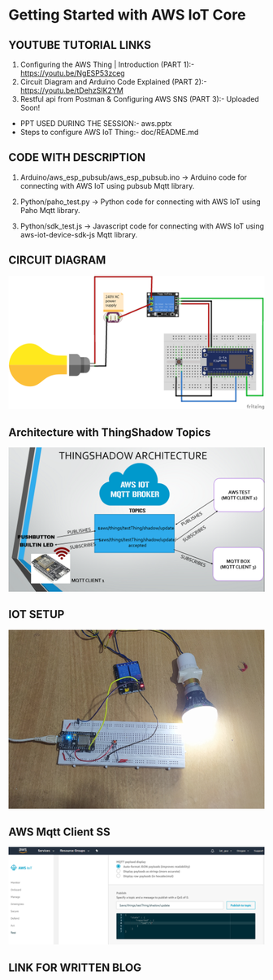 # Getting Started with AWS IoT Core

## YOUTUBE TUTORIAL LINKS

1. Configuring the AWS Thing | Introduction (PART 1):- https://youtu.be/NgESP53zceg
2. Circuit Diagram and Arduino Code Explained (PART 2):- https://youtu.be/tDehzSIK2YM
3. Restful api from Postman & Configuring AWS SNS (PART 3):- Uploaded Soon!

- PPT USED DURING THE SESSION:- aws.pptx
- Steps to configure AWS IoT Thing:- doc/README.md


## CODE WITH DESCRIPTION

1. Arduino/aws_esp_pubsub/aws_esp_pubsub.ino -> Arduino code for connecting with AWS IoT using pubsub Mqtt library.

2. Python/paho_test.py -> Python code for connecting with AWS IoT using Paho Mqtt library.

3. Python/sdk_test.js -> Javascript code for connecting with AWS IoT using aws-iot-device-sdk-js Mqtt library.


## CIRCUIT DIAGRAM

![](relayCircuit.png)


## Architecture with ThingShadow Topics

![](arc.png)

## IOT SETUP

![](demo.jpg)


## AWS Mqtt Client SS

![](aws_mqtt.png)


## LINK FOR WRITTEN BLOG

